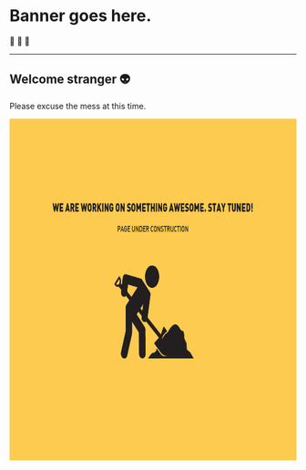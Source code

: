 # Banner goes here.
🏃 🏃 🏃

---
## Welcome stranger 👽

Please excuse the mess at this time.

<img src="https://github.com/christopherfick/christopherfick/blob/main/Gifs/UnderConstruction.gif" width="800" height="600" />


    
    








<!--
**christopherfick/christopherfick** is a ✨ _special_ ✨ repository because its `README.md` (this file) appears on your GitHub profile.

Here are some ideas to get you started:

- 🔭 I’m currently working on ...
- 🌱 I’m currently learning ...
- 👯 I’m looking to collaborate on ...
- 🤔 I’m looking for help with ...
- 💬 Ask me about ...
- 📫 How to reach me: ...
- 😄 Pronouns: ...
- ⚡ Fun fact: ...
-->

